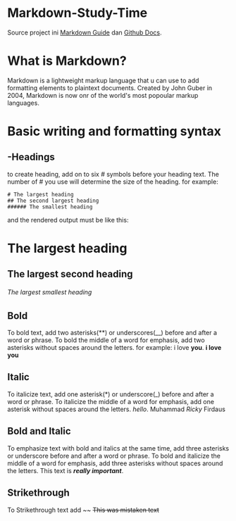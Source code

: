 # Markdown-Study-Time

Source project ini [Markdown Guide](https://www.markdownguide.org/) dan [Github Docs](https://docs.github.com/).

# What is Markdown?

Markdown is a lightweight markup language that u can use to add formatting elements to plaintext documents. Created by John Guber in 2004, Markdown is now onr of the world's most popoular markup languages.

# Basic writing and formatting syntax

## -Headings

to create heading, add on to six # symbols before your heading text. The number of # you use will determine the size of the heading. for example:

```
# The largest heading
## The second largest heading
###### The smallest heading
```

and the rendered output must be like this:

# The largest heading

## The largest second heading

###### The largest smallest heading

## Bold

To bold text, add two asterisks(**) or underscores(__) before and after a word or phrase. To bold the middle of a word for emphasis, add two asterisks without spaces around the letters. for example:
i love **you**.
**i love you**

## Italic

To italicize text, add one asterisk(*) or underscore(\_) before and after a word or phrase. To italicize the middle of a word for emphasis, add one asterisk without spaces around the letters.
*hello*.
Muhammad _Ricky_ Firdaus

## Bold and Italic

To emphasize text with bold and italics at the same time, add three asterisks or underscore before and after a word or phrase. To bold and italicize the middle of a word for emphasis, add three asterisks without spaces around the letters.
This text is ***really important***.

## Strikethrough

To Strikethrough text add ~~
~~This was mistaken text~~
